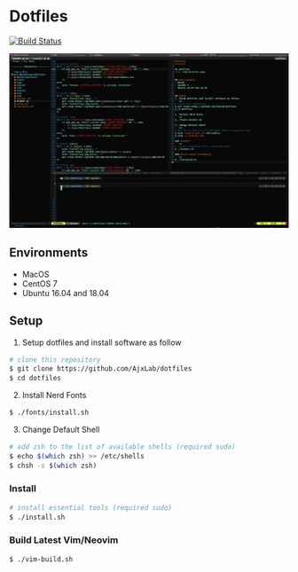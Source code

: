 Dotfiles
========

[![Build Status](https://api.travis-ci.org/AjxLab/dotfiles.svg?branch=master)](https://travis-ci.org/AjxLab/dotfiles)

![](./img/terminal.png)


## Environments
- MacOS
- CentOS 7
- Ubuntu 16.04 and 18.04


## Setup
1. Setup dotfiles and install software as follow
```sh
# clone this repository
$ git clone https://github.com/AjxLab/dotfiles
$ cd dotfiles
```
2. Install Nerd Fonts
```sh
$ ./fonts/install.sh
```
3. Change Default Shell
```sh
# add zsh to the list of available shells (required sudo)
$ echo $(which zsh) >> /etc/shells
$ chsh -s $(which zsh)
```
### Install
```sh
# install essential tools (required sudo)
$ ./install.sh
```
### Build Latest Vim/Neovim
```sh
$ ./vim-build.sh
```

